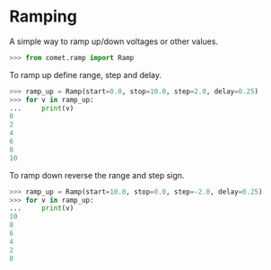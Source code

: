 # Ramping

A simple way to ramp up/down voltages or other values.

```python
>>> from comet.ramp import Ramp
```

To ramp up define range, step and delay.

```python
>>> ramp_up = Ramp(start=0.0, stop=10.0, step=2.0, delay=0.25)
>>> for v in ramp_up:
...     print(v)
0
2
4
6
8
10
```

To ramp down reverse the range and step sign.

```python
>>> ramp_up = Ramp(start=10.0, stop=0.0, step=-2.0, delay=0.25)
>>> for v in ramp_up:
...     print(v)
10
8
6
4
2
0
```
